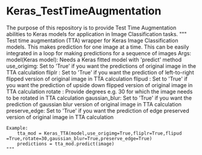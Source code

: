 # Keras_TestTimeAugmentation
The purpose of this repository is to provide Test Time Augmentation abilities to Keras models for application in Image Classification tasks.
""" Test time augmentation (TTA) wrapper for Keras Image Classification models. This makes prediction for one image at
        a time. This can be easily integrated in a loop for making predictions for a sequence of images
     Args:
        model(Keras model): Needs a Keras fitted model with 'predict' method
        use_origimg: Set to 'True' if you want the predictions of original image in the TTA calculation
        fliplr     : Set to 'True' if you want the prediction of left-to-right flipped version of original image in TTA calculation
        flipud     : Set to 'True' if you want the prediction of upside down flipped version of original image in TTA calculation
        rotate     : Provide degrees e.g. 30 for which the image needs to be rotated in TTA calculation
        gaussian_blur: Set to 'True' if you want the prediction of gaussian blur version of original image in TTA calculation
        preserve_edge: Set to 'True' if you want the prediction of edge preserved version of original image in TTA calculation
        
    Example:
        tta_mod = Keras_TTA(model,use_origimg=True,fliplr=True,flipud =True,rotate=30,gaussian_blur=True,preserve_edge=True)
        predictions = tta_mod.predict(image)
    """
